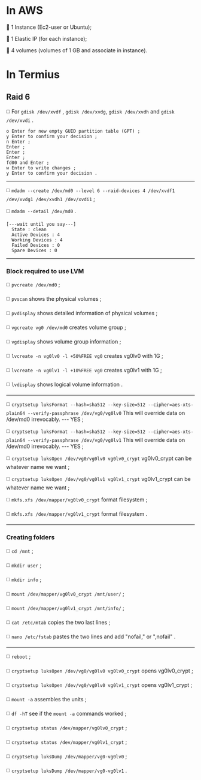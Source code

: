 # **In AWS**

🔴 1 Instance (Ec2-user or Ubuntu);

🔴 1 Elastic IP (for each instance);

🔴 4 volumes (volumes of 1 GB and associate in instance).

# **In Termius**

## Raid 6

◻️ For `gdisk /dev/xvdf` , `gdisk /dev/xvdg`, `gdisk /dev/xvdh` and `gdisk /dev/xvdi` .
```
o Enter for new empty GUID partition table (GPT) ;
y Enter to confirm your decision ;
n Enter ;
Enter ;
Enter ;
Enter ;
fd00 and Enter ;
w Enter to write changes ;
y Enter to confirm your decision .
```
________________________________________________________
◻️ `mdadm --create /dev/md0 --level 6 --raid-devices 4 /dev/xvdf1 /dev/xvdg1 /dev/xvdh1 /dev/xvdi1` ;

◻️ `mdadm --detail /dev/md0` .
```
[---wait until you say---]
  State : clean
  Active Devices : 4
  Working Devices : 4
  Failed Devices : 0
  Spare Devices : 0
```
________________________________________________________
### Block required to use LVM

◻️ `pvcreate /dev/md0` ;

◻️ `pvscan` shows the physical volumes ;

◻️ `pvdisplay` shows detailed information of physical volumes ;

◻️ `vgcreate vg0 /dev/md0` creates volume group ;

◻️ `vgdisplay` shows volume group information ;

◻️ `lvcreate -n vg0lv0 -l +50%FREE vg0` creates vg0lv0 with 1G ;

◻️ `lvcreate -n vg0lv1 -l +10%FREE vg0` creates vg0lv1 with 1G ;

◻️ `lvdisplay` shows logical volume information .
________________________________________________________
◻️ `cryptsetup luksFormat --hash=sha512 --key-size=512 --cipher=aes-xts-plain64 --verify-passphrase /dev/vg0/vg0lv0` This will override data on /dev/md0 irrevocably. --- YES ;

◻️ `cryptsetup luksFormat --hash=sha512 --key-size=512 --cipher=aes-xts-plain64 --verify-passphrase /dev/vg0/vg0lv1` This will override data on /dev/md0 irrevocably. --- YES ;

◻️ `cryptsetup luksOpen /dev/vg0/vg0lv0 vg0lv0_crypt` vg0lv0_crypt can be whatever name we want ;

◻️ `cryptsetup luksOpen /dev/vg0/vg0lv1 vg0lv1_crypt` vg0lv1_crypt can be whatever name we want ;

◻️ `mkfs.xfs /dev/mapper/vg0lv0_crypt` format filesystem ;

◻️ `mkfs.xfs /dev/mapper/vg0lv1_crypt` format filesystem .
________________________________________________________
### Creating folders

◻️ `cd /mnt` ;

◻️ `mkdir user` ;

◻️ `mkdir info` ;

◻️ `mount /dev/mapper/vg0lv0_crypt /mnt/user/` ;

◻️ `mount /dev/mapper/vg0lv1_crypt /mnt/info/` ;

◻️ `cat /etc/mtab` copies the two last lines ;

◻️ `nano /etc/fstab` pastes the two lines and add "nofail," or ",nofail" .
________________________________________________________
◻️ `reboot` ;

◻️ `cryptsetup luksOpen /dev/vg0/vg0lv0 vg0lv0_crypt` opens vg0lv0_crypt ;

◻️ `cryptsetup luksOpen /dev/vg0/vg0lv0 vg0lv1_crypt` opens vg0lv1_crypt ;

◻️ `mount -a` assembles the units ;

◻️ `df -hT` see if the `mount -a` commands worked ;

◻️ `cryptsetup status /dev/mapper/vg0lv0_crypt` ;

◻️ `cryptsetup status /dev/mapper/vg0lv1_crypt` ;

◻️ `cryptsetup luksDump /dev/mapper/vg0-vg0lv0` ;

◻️ `cryptsetup luksDump /dev/mapper/vg0-vg0lv1` .
